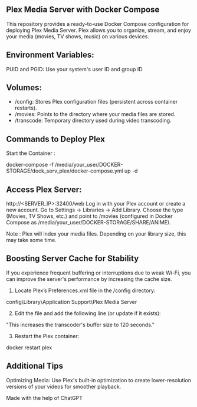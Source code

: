## Plex Media Server with Docker Compose
This repository provides a ready-to-use Docker Compose configuration for deploying Plex Media Server. Plex allows you to organize, stream, and enjoy your media (movies, TV shows, music) on various devices.

## Environment Variables:
PUID and PGID: Use your system's user ID and group ID

## Volumes:
- /config: Stores Plex configuration files (persistent across container restarts).
- /movies: Points to the directory where your media files are stored.
- /transcode: Temporary directory used during video transcoding.

## Commands to Deploy Plex
Start the Container : 

docker-compose -f /media/your_user/DOCKER-STORAGE/dock_serv_plex/docker-compose.yml up -d

## Access Plex Server:
http://<SERVER_IP>:32400/web
Log in with your Plex account or create a new account.
Go to Settings → Libraries → Add Library.
Choose the type (Movies, TV Shows, etc.) and point to /movies (configured in Docker Compose as /media/your_user/DOCKER-STORAGE/SHARE/ANIME).

Note : Plex will index your media files. Depending on your library size, this may take some time.

## Boosting Server Cache for Stability
If you experience frequent buffering or interruptions due to weak Wi-Fi, you can improve the server's performance by increasing the cache size.
1) Locate Plex’s Preferences.xml file in the /config directory:

config\Library\Application Support\Plex Media Server

2) Edit the file and add the following line (or update if it exists): 

<Setting id="TranscoderBufferSize" value="120"/>

"This increases the transcoder's buffer size to 120 seconds."

3) Restart the Plex container:

docker restart plex

## Additional Tips
Optimizing Media: Use Plex's built-in optimization to create lower-resolution versions of your videos for smoother playback.

Made with the help of ChatGPT